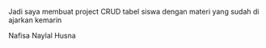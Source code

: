 Jadi saya membuat project CRUD tabel siswa dengan materi yang sudah di ajarkan kemarin 

Nafisa Naylal Husna 